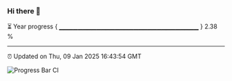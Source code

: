 ### Hi there 👋

⏳ Year progress { ▁▁▁▁▁▁▁▁▁▁▁▁▁▁▁▁▁▁▁▁▁▁▁▁▁▁▁▁▁▁ } 2.38 %

---

⏰ Updated on Thu, 09 Jan 2025 16:43:54 GMT

![Progress Bar CI](https://github.com/IshwaranRudhara/GIT-ACTION/workflows/Progress%20Bar%20CI/badge.svg)
